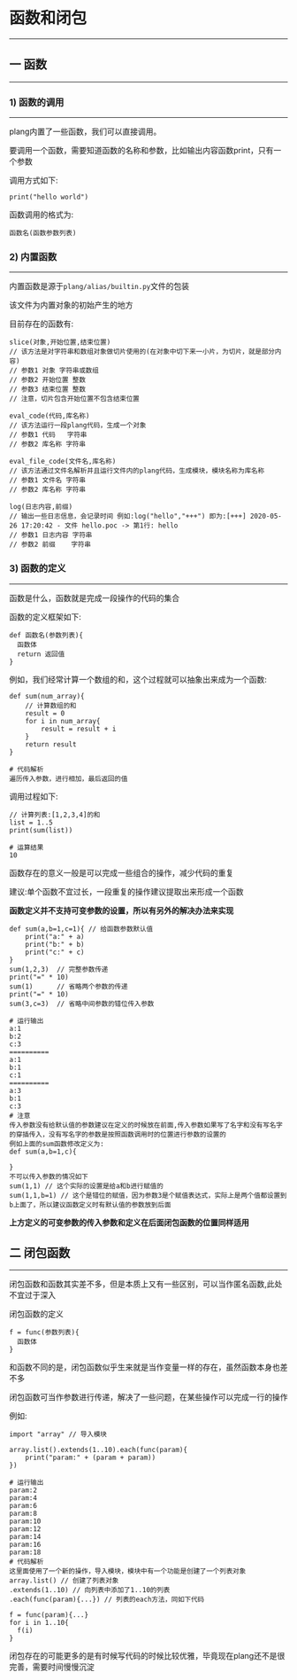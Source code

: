 # 函数和闭包
---
## 一 函数
---
### 1) 函数的调用
---
plang内置了一些函数，我们可以直接调用。

要调用一个函数，需要知道函数的名称和参数，比如输出内容函数print，只有一个参数

调用方式如下:

```
print("hello world")
```

函数调用的格式为:

```
函数名(函数参数列表)
```


### 2) 内置函数
---

内置函数是源于`plang/alias/builtin.py`文件的包装

该文件为内置对象的初始产生的地方

目前存在的函数有:

```
slice(对象,开始位置,结束位置)
// 该方法是对字符串和数组对象做切片使用的(在对象中切下来一小片，为切片，就是部分内容)
// 参数1 对象 字符串或数组
// 参数2 开始位置 整数
// 参数3 结束位置 整数
// 注意，切片包含开始位置不包含结束位置

eval_code(代码,库名称)
// 该方法运行一段plang代码，生成一个对象
// 参数1 代码   字符串
// 参数2 库名称 字符串

eval_file_code(文件名,库名称)
// 该方法通过文件名解析并且运行文件内的plang代码，生成模块，模块名称为库名称
// 参数1 文件名 字符串
// 参数2 库名称 字符串

log(日志内容,前缀)
// 输出一些日志信息，会记录时间 例如:log("hello","+++") 即为:[+++] 2020-05-26 17:20:42 - 文件 hello.poc -> 第1行: hello
// 参数1 日志内容 字符串
// 参数2 前缀    字符串

```

### 3) 函数的定义
---

函数是什么，函数就是完成一段操作的代码的集合

函数的定义框架如下:

```
def 函数名(参数列表){
  函数体
  return 返回值
}
```

例如，我们经常计算一个数组的和，这个过程就可以抽象出来成为一个函数:

```
def sum(num_array){
    // 计算数组的和
    result = 0
    for i in num_array{
        result = result + i
    }
    return result
}

# 代码解析
遍历传入参数，进行相加，最后返回的值
```
调用过程如下:
```
// 计算列表:[1,2,3,4]的和
list = 1..5
print(sum(list))

# 运算结果
10
```

函数存在的意义一般是可以完成一些组合的操作，减少代码的重复

建议:单个函数不宜过长，一段重复的操作建议提取出来形成一个函数

**函数定义并不支持可变参数的设置，所以有另外的解决办法来实现**
```
def sum(a,b=1,c=1){ // 给函数参数默认值
    print("a:" + a)
    print("b:" + b)
    print("c:" + c)
}
sum(1,2,3)  // 完整参数传递
print("=" * 10)
sum(1)      // 省略两个参数的传递
print("=" * 10)
sum(3,c=3)  // 省略中间参数的错位传入参数

# 运行输出
a:1
b:2
c:3
==========
a:1
b:1
c:1
==========
a:3
b:1
c:3
# 注意
传入参数没有给默认值的参数建议在定义的时候放在前面,传入参数如果写了名字和没有写名字的穿插传入，没有写名字的参数是按照函数调用时的位置进行参数的设置的
例如上面的sum函数修改定义为:
def sum(a,b=1,c){

}
不可以传入参数的情况如下
sum(1,1) // 这个实际的设置是给a和b进行赋值的
sum(1,1,b=1) // 这个是错位的赋值，因为参数3是个赋值表达式，实际上是两个值都设置到b上面了，所以建议函数定义时有默认值的参数放到后面
```
**上方定义的可变参数的传入参数和定义在后面闭包函数的位置同样适用**

## 二 闭包函数
---

闭包函数和函数其实差不多，但是本质上又有一些区别，可以当作匿名函数,此处不宜过于深入

闭包函数的定义

```
f = func(参数列表){
  函数体
}
```

和函数不同的是，闭包函数似乎生来就是当作变量一样的存在，虽然函数本身也差不多

闭包函数可当作参数进行传递，解决了一些问题，在某些操作可以完成一行的操作

例如:

```
import "array" // 导入模块

array.list().extends(1..10).each(func(param){
    print("param:" + (param + param))
})

# 运行输出
param:2
param:4
param:6
param:8
param:10
param:12
param:14
param:16
param:18
# 代码解析
这里面使用了一个新的操作，导入模块，模块中有一个功能是创建了一个列表对象
array.list() // 创建了列表对象
.extends(1..10) // 向列表中添加了1..10的列表
.each(func(param){...}) // 列表的each方法，同如下代码

f = func(param){...}
for i in 1..10{
  f(i)
}
```

闭包存在的可能更多的是有时候写代码的时候比较优雅，毕竟现在plang还不是很完善，需要时间慢慢沉淀
